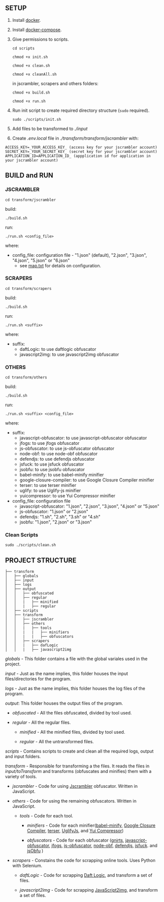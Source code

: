 ## SETUP

1. Install [docker](https://docs.docker.com/get-docker/).

2. Install [docker-compose](https://docs.docker.com/compose/install/).

3. Give permissions to scripts.

    `cd scripts`

    `chmod +x init.sh`

    `chmod +x clean.sh`

    `chmod +x cleanAll.sh`

    in jscrambler, scrapers and others folders:

    `chmod +x build.sh`

    `chmod +x run.sh`

4. Run init script to create required directory structure (`sudo` required).

    `sudo ./scripts/init.sh`


6. Add files to be transformed to _./input_

7. Create _.env.local_ file in _./transform/transform/jscrambler_ with:

```
ACCESS_KEY=_YOUR_ACCESS_KEY_ (access key for your jscrambler account)
SECRET_KEY=_YOUR_SECRET_KEY_ (secret key for your jscrambler account)
APPLICATION_ID=APPLICATION_ID_ (appplication id for application in your jscrambler account)
```

## BUILD and RUN

### JSCRAMBLER

`cd transform/jscrambler`

build:

`./build.sh`

run:

`./run.sh <config_file>`

where:
* config_file: configuration file - "1.json" (default), "2.json", "3.json", "4.json", "5.json" or "6.json"
    * see [map.txt](./transform/transform/jscrambler/map.txt) for details on configuration.


### SCRAPERS

`cd transform/scrapers`

build:

`./build.sh`

run:

`./run.sh <suffix>`

where:

* suffix:
    * daftLogic: to use daftlogic obfuscator
    * javascript2img: to use javascript2img obfuscator


### OTHERS


`cd transform/others`

build:

`./build.sh`

run:

`./run.sh <suffix> <config_file>`

where:

* suffix:
    * javascript-obfuscator: to use javascript-obfuscator obfuscator 
    * jfogs: to use jfogs obfuscator
    * js-obfuscator: to use js-obfuscator obfuscator
    * node-obf: to use node-obf obfuscator
    * defendjs: to use defendjs obfuscator
    * jsfuck: to use jsfuck obfuscator
    * jsobfu: to use jsobfu obfuscator
    * babel-minify: to use babel-minify minifier
    * google-closure-compiler: to use Google Closure Compiler minifier
    * terser: to use terser minifier
    * uglify: to use Uglify-js minifier
    * yuicompressor: to use Yui Compressor minifier
* config_file: configuration file
    * javascript-obfuscator: "1.json", "2.json", "3.json", "4.json" or "5.json"
    * js-obfuscator: "1.json" or "2.json"
    * defendjs: "1.sh", "2.sh", "3.sh" or "4.sh"
    * jsobfu: "1.json", "2.json" or "3.json"



### Clean Scripts

`sudo ./scripts/clean.sh`


## PROJECT STRUCTURE

```src
├── transform
│   ├── globals
│   ├── input
│   ├── logs
│   ├── output
│   │   ├── obfuscated
│   │   ├── regular
│   │   |   ├── minified
│   │   |   ├── regular
│   ├── scripts
│   ├── transform
│   │   ├── jscrambler
│   │   ├── others
│   │   |   ├── tools
│   │   |   |   ├── minifiers
│   │   |   |   ├── obfuscators
│   │   ├── scrapers
│   │   |   ├── dafLogic
│   │   |   ├── javascript2img
```

_globals_ - This folder contains a file with the global variales used in the project.

_input_ - Just as the name implies, this folder houses the input files/directories for the program.

_logs_ - Just as the name implies, this folder houses the log files of the program.

_output_: This folder houses the output files of the program.

- _obfuscated_ - All the files obfuscated, divided by tool used.

- _regular_ - All the regular files.

    - _minified_ - All the minified files, divided by tool used.

    - _regular_ - All the untransformed files.

_scripts_ - Contains scripts to create and clean all the required logs, output and input folders.

_transform_ - Responsible for transforming a the files. It reads the files in _input/toTransform_ and transforms (obfuscates and minifies) them with a variety of tools.

- _jscrambler_ - Code for using [Jscrambler](https://jscrambler.com/) obfuscator. Written in JavaScript.

- _others_ - Code for using the remaining obfuscators. Written in JavaScript.

    - _tools_ - Code for each tool.

        - _minifiers_ - Code for each minifier([babel-minify](babeljs.io/docs/en/babel-minify), [Google Closure Compiler](https://developers.google.com/closure/), [terser](https://github.com/terser/terser), [UglifyJs](https://github.com/mishoo/UglifyJS), and [Yui Compressor](http://yui.github.io/yuicompressor/))
        
        - _obfuscators_ - Code for each obfuscator ([gnirts](https://github.com/anseki/gnirts), [javascript-obfuscator](https://github.com/javascript-obfuscator/javascript-obfuscator), [jfogs](https://github.com/zswang/jfogs), [js-obfuscator](https://github.com/caiguanhao/js-obfuscator), [node-obf](https://github.com/wearefractal/node-obf), [defendjs](https://github.com/alexhorn/defendjs), [jsfuck](https://github.com/aemkei/jsfuck). and [jsObfu](https://github.com/rapid7/jsobfu/) )

- _scrapers_ - Constains the code for scrapping online tools. Uses Python with Selenium.

    - _daftLogic_ - Code for scrapping [Daft Logic](https://www.daftlogic.com/projects-online-javascript-obfuscator.htm), and transform a set of files.

    - _javascript2img_ - Code for scrapping [JavaScript2img](http://javascript2img.com/), and transform a set of files.

